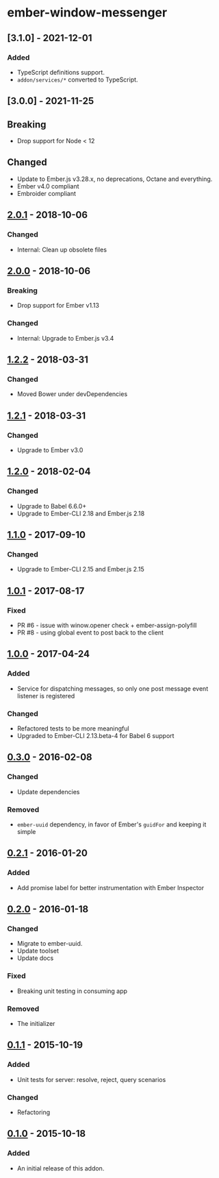 # ember-window-messenger

## [3.1.0] - 2021-12-01

### Added

- TypeScript definitions support.
- `addon/services/*` converted to TypeScript.

## [3.0.0] - 2021-11-25

## Breaking
- Drop support for Node < 12

## Changed
- Update to Ember.js v3.28.x, no deprecations, Octane and everything.
- Ember v4.0 compliant
- Embroider compliant

## [2.0.1] - 2018-10-06
### Changed
- Internal: Clean up obsolete files

## [2.0.0] - 2018-10-06
### Breaking
-  Drop support for Ember v1.13

### Changed
- Internal: Upgrade to Ember.js v3.4

## [1.2.2] - 2018-03-31
### Changed
- Moved Bower under devDependencies

## [1.2.1] - 2018-03-31
### Changed
- Upgrade to Ember v3.0

## [1.2.0] - 2018-02-04
### Changed
- Upgrade to Babel 6.6.0+
- Upgrade to Ember-CLI 2.18 and Ember.js 2.18

## [1.1.0] - 2017-09-10
### Changed
- Upgrade to Ember-CLI 2.15 and Ember.js 2.15

## [1.0.1] - 2017-08-17
### Fixed
- PR #6 - issue with winow.opener check + ember-assign-polyfill
- PR #8 - using global event to post back to the client

## [1.0.0] - 2017-04-24
### Added
- Service for dispatching messages, so only one post message event listener is registered

### Changed
- Refactored tests to be more meaningful
- Upgraded to Ember-CLI 2.13.beta-4 for Babel 6 support

## [0.3.0] - 2016-02-08
### Changed
- Update dependencies

### Removed
- `ember-uuid` dependency, in favor of Ember's `guidFor` and keeping it simple

## [0.2.1] - 2016-01-20
### Added
- Add promise label for better instrumentation with Ember Inspector

## [0.2.0] - 2016-01-18
### Changed
- Migrate to ember-uuid.
- Update toolset
- Update docs

### Fixed
- Breaking unit testing in consuming app

### Removed
- The initializer

## [0.1.1] - 2015-10-19
### Added
- Unit tests for server: resolve, reject, query scenarios

### Changed
- Refactoring

## [0.1.0] - 2015-10-18
### Added
- An initial release of this addon.

[2.0.1]: https://github.com/raido/ember-window-messenger/compare/v2.0.0...v2.0.1
[2.0.0]: https://github.com/raido/ember-window-messenger/compare/v1.2.2...v2.0.0
[1.2.2]: https://github.com/raido/ember-window-messenger/compare/v1.2.1...v1.2.2
[1.2.1]: https://github.com/raido/ember-window-messenger/compare/v1.2.0...v1.2.1
[1.2.0]: https://github.com/raido/ember-window-messenger/compare/v1.1.0...v1.2.0
[1.1.0]: https://github.com/raido/ember-window-messenger/compare/v1.0.1...v1.1.0
[1.0.1]: https://github.com/raido/ember-window-messenger/compare/v1.0.0...v1.0.1
[1.0.0]: https://github.com/raido/ember-window-messenger/compare/v0.3.0...v1.0.0
[0.3.0]: https://github.com/raido/ember-window-messenger/compare/v0.2.1...v0.3.0
[0.2.1]: https://github.com/raido/ember-window-messenger/compare/v0.2.0...v0.2.1
[0.2.0]: https://github.com/raido/ember-window-messenger/compare/v0.1.0...v0.2.0
[0.1.1]: https://github.com/raido/ember-window-messenger/compare/v0.1.0...v0.1.1
[0.1.0]: https://github.com/raido/ember-window-messenger/tree/v0.1.0
